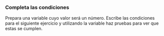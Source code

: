 ### Completa las condiciones
Prepara una variable cuyo valor será un número. Escribe las condiciones para el siguiente ejercicio y utilizando la variable haz pruebas para ver que estas se cumplen.